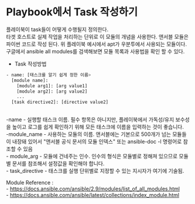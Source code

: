 # Playbook에서 Task 작성하기

플레이북이 task들이 어떻게 수행될지 정의한다.  
타겟 호스트로 실제 작업을 처리하는 단위로 이 모듈의 개념을 사용한다. 앤서블 모듈은 파이썬 코드로 작성 된다. 
위 플레이북 예시에서 apt가 우분투에서 사용되는 모듈이다. 구글에서 ansible all modules를 검색해보면 모듈 목록과 사용법을 확인 할 수 있다. 


- Task 작성방법
```bash
- name: [태스크를 알기 쉽게 정한 이름>
  [module name]:
    [module arg1]: [arg value1]
    [module arg2]: [arg value2]
    ...
  [task directive2]: [directive value2]
  
```

\-name - 실행할 태스크 이름. 필수 항목은 아니지만, 플레이북에서 가독성/유지 보수성을 높이고 로그를 쉽게 확인하기 위해 모든 태스크에 이름을 입력하는 것이 좋습니다.  
\-module_name - 사용하는 모듈의 이름. 앤서블에는 기본으로 500개가 넘는 모듈들이 내장돼 있어서 "앤서블 공식 문서의 모듈 인덱스" 또는 ansible-doc -l 명령어로 참조할 수 있음  
\- module_arg - 모듈에 건네주는 인수. 인수의 형식은 모듈별로 정해져 있으므로 모듈별 문서를 참조해서 설정값을 확인해야 합니다.  
\- task_directive - 태스크를 실행 단위별로 지정할 수 있는 지시자가 여기에 기술됨.  

  
Module Reference :  
\- https://docs.ansible.com/ansible/2.9/modules/list_of_all_modules.html   
\- https://docs.ansible.com/ansible/latest/collections/index_module.html  

